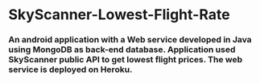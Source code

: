 # SkyScanner-Lowest-Flight-Rate
### An android application with a Web service developed in Java using MongoDB as back-end database. Application used SkyScanner public API to get lowest flight prices. The web service is deployed on Heroku.

